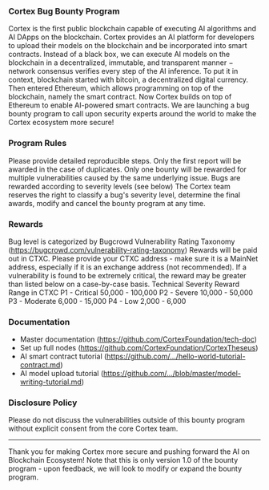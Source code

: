 ### Cortex Bug Bounty Program
Cortex is the first public blockchain capable of executing AI algorithms and AI DApps on the blockchain. Cortex provides an AI platform for developers to upload their models on the blockchain and be incorporated into smart contracts. Instead of a black box, we can execute AI models on the blockchain in a decentralized, immutable, and transparent manner − network consensus verifies every step of the AI inference.
To put it in context, blockchain started with bitcoin, a decentralized digital currency. Then entered Ethereum, which allows programming on top of the blockchain, namely the smart contract. Now Cortex builds on top of Ethereum to enable AI-powered smart contracts.
We are launching a bug bounty program to call upon security experts around the world to make the Cortex ecosystem more secure!

### Program Rules
Please provide detailed reproducible steps.
Only the first report will be awarded in the case of duplicates.
Only one bounty will be rewarded for multiple vulnerabilities caused by the same underlying issue.
Bugs are rewarded according to severity levels (see below)
The Cortex team reserves the right to classify a bug's severity level, determine the final awards, modify and cancel the bounty program at any time.

### Rewards
Bug level is categorized by Bugcrowd Vulnerability Rating Taxonomy (https://bugcrowd.com/vulnerability-rating-taxonomy)
Rewards will be paid out in CTXC.
Please provide your CTXC address - make sure it is a MainNet address, especially if it is an exchange address (not recommended).
If a vulnerability is found to be extremely critical, the reward may be greater than listed below on a case-by-case basis.
 Technical Severity   Reward Range in CTXC
 P1 - Critical        50,000 - 100,000
 P2 - Severe         10,000 - 50,000
 P3 - Moderate    6,000 - 15,000
 P4 - Low             2,000 - 6,000

### Documentation
- Master documentation (https://github.com/CortexFoundation/tech-doc)
- Set up full nodes (https://github.com/CortexFoundation/CortexTheseus)
- AI smart contract tutorial (https://github.com/.../hello-world-tutorial-contract.md)
- AI model upload tutorial (https://github.com/.../blob/master/model-writing-tutorial.md)

### Disclosure Policy
Please do not discuss the vulnerabilities outside of this bounty program without explicit consent from the core Cortex team.

------------------------------------------------------------------

Thank you for making Cortex more secure and pushing forward the AI on Blockchain Ecosystem! Note that this is only version 1.0 of the bounty program - upon feedback, we will look to modify or expand the bounty program.
